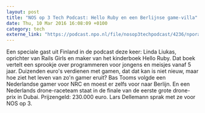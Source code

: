 ```yaml
---
layout: post
title: "NOS op 3 Tech Podcast: Hello Ruby en een Berlijnse game-villa"
date: Thu, 10 Mar 2016 16:08:09 +0100
category: tech
externe_link: "https://podcast.npo.nl/file/nosop3techpodcast/4236/nporadio1_nosop3techpodcast_20160310_nos-op-3-tech-podcast-hello-ruby-en-een-berlijnse-game-villa.mp3"
---
```


Een speciale gast uit Finland in de podcast deze keer: Linda Liukas, oprichter van Rails Girls en maker van het kinderboek Hello Ruby. Dat boek vertelt een sprookje over programmeren voor jongens en meisjes vanaf 5 jaar.
Duizenden euro's verdienen met gamen, dat dat kan is niet nieuw, maar hoe ziet het leven van zo'n gamer eruit? Bas Tooms volgde een Nederlandse gamer voor NRC en moest er zelfs voor naar Berlijn. En een Nederlands drone-raceteam staat in de finale van de eerste grote drone-prix in Dubai. Prijzengeld: 230.000 euro. Lars Dellemann sprak met ze voor NOS op 3.<img src="http://feeds.feedburner.com/~r/nosop3-tech-podcast/~4/wZohVszaaSA" height="1" width="1" alt=""/>
